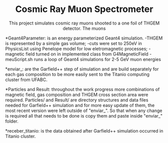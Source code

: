 <h1 align="center">Cosmic Ray Muon Spectrometer</h1>
<p align="center">This project simulates cosmic ray muons shooted to a one foil of THGEM detector. The muons</p>



*Geant4Parameter:
is an energy parameterized Geant4 simulation.
-THGEM is represented by a simple gas volume;
-cuts were set to 250eV in PhysicsList using Penelope model for low eletromagnetic processes;
-magnetic field turned on in implemented class from G4MagneticField
-meuScript.sh runs a loop of Geant4 simulations for 2-5 GeV muon energies 

*enviar_:
are the Garfield++ step of simulation and are build separately for each gas composition to be more easily sent to the Titanio computing cluster from UFABC.

*Particles and Result:
throughout the work progress more combinations of magnetic field, gas composition and THGEM cross section area were required.
Particles/ and Result/ are directory structures and data files needed for Garfield++ simulation and for more easy update of them, the most recent version were left outside of "enviar_". So that when any change is required all that needs to be done is copy them and paste inside "enviar_" folder.

*receber_titanio:
is the data obtained after Garfield++ simulation occurred in Titanio cluster.
